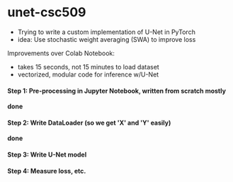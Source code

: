 # unet-csc509

- Trying to write a custom implementation of U-Net in PyTorch
- idea: Use stochastic weight averaging (SWA) to improve loss


Improvements over Colab Notebook:
- takes 15 seconds, not 15 minutes to load dataset
- vectorized, modular code for inference w/U-Net

#### Step 1: Pre-processing in Jupyter Notebook, written from scratch mostly 
**done**
#### Step 2: Write DataLoader (so we get 'X' and 'Y' easily)
**done**
#### Step 3: Write U-Net model
#### Step 4: Measure loss, etc.

